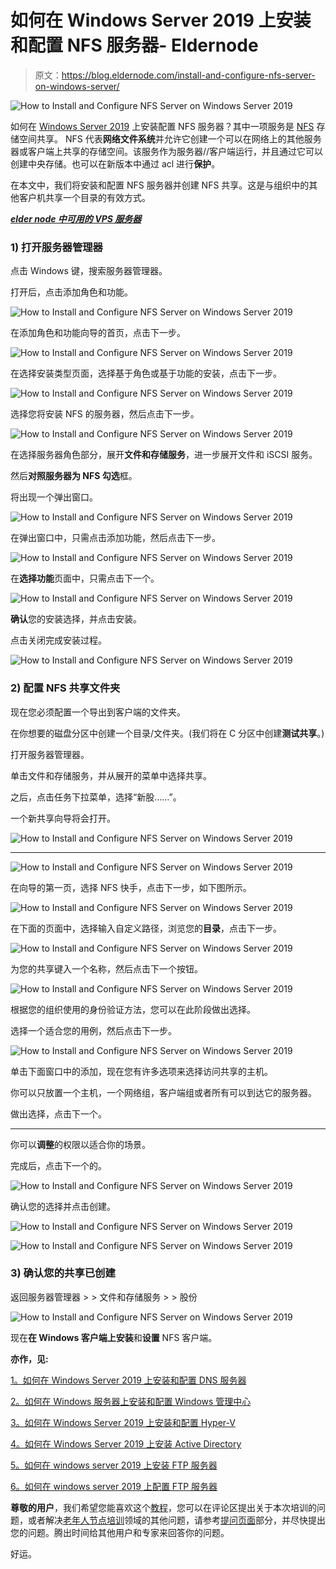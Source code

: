 # 如何在 Windows Server 2019 上安装和配置 NFS 服务器- Eldernode

> 原文：<https://blog.eldernode.com/install-and-configure-nfs-server-on-windows-server/>

![How to Install and Configure NFS Server on Windows Server 2019](img/c9591d95406d495a9c1c0284988342d4.png)

如何在 [Windows Server 2019](http://eldernode.com/tag/windows-server-2019/) 上安装配置 NFS 服务器？其中一项服务是 [NFS](https://en.wikipedia.org/wiki/Network_File_System) 存储空间共享。 NFS 代表**网络文件系统**并允许它创建一个可以在网络上的其他服务器或客户端上共享的存储空间。该服务作为服务器//客户端运行，并且通过它可以创建中央存储。也可以在新版本中通过 acl 进行**保护**。

在本文中，我们将安装和配置 NFS 服务器并创建 NFS 共享。这是与组织中的其他客户机共享一个目录的有效方式。

[***elder node 中可用的 VPS 服务器***](https://eldernode.com/vps/)

### 1) 打开服务器管理器

点击 Windows 键，搜索服务器管理器。

打开后，点击添加角色和功能。

![How to Install and Configure NFS Server on Windows Server 2019](img/b17b491ac01943e833daff19a34fe47f.png)

在添加角色和功能向导的首页，点击下一步。

![How to Install and Configure NFS Server on Windows Server 2019](img/cd7b21b02b99cfddf94a8e77b1bce89c.png)

在选择安装类型页面，选择基于角色或基于功能的安装，点击下一步。

![How to Install and Configure NFS Server on Windows Server 2019](img/b445dbfbde3be177a6114307faf68f1e.png)

选择您将安装 NFS 的服务器，然后点击下一步。

![How to Install and Configure NFS Server on Windows Server 2019](img/f130843d848025ff56bc6515d8838b20.png)

在选择服务器角色部分，展开**文件和存储服务**，进一步展开文件和 iSCSI 服务。

然后**对照服务器为 NFS 勾选**框。

将出现一个弹出窗口。

![How to Install and Configure NFS Server on Windows Server 2019](img/200d7f366d77e58b9912604b6bea1fc7.png)

在弹出窗口中，只需点击添加功能，然后点击下一步。

![How to Install and Configure NFS Server on Windows Server 2019](img/cb7501c74865ea0ba8507d37a7cbe137.png)

在**选择功能**页面中，只需点击下一个。

![How to Install and Configure NFS Server on Windows Server 2019](img/82110359d2e01fb5225d9cbaf15d9f3a.png)

**确认**您的安装选择，并点击安装。

点击关闭完成安装过程。

![How to Install and Configure NFS Server on Windows Server 2019](img/2f4554624331063a4fe98238e49849b0.png)

### 2) 配置 NFS 共享文件夹

现在您必须配置一个导出到客户端的文件夹。

在你想要的磁盘分区中创建一个目录/文件夹。(我们将在 C 分区中创建**测试共享**。)

打开服务器管理器。

单击文件和存储服务，并从展开的菜单中选择共享。

之后，点击任务下拉菜单，选择“新股……”。

一个新共享向导将会打开。

![How to Install and Configure NFS Server on Windows Server 2019](img/6f8640272e97ed11d3a10f622f2c83ca.png)

*****

![How to Install and Configure NFS Server on Windows Server 2019](img/83f3d345aa5841d4eb89d09648e8fe1a.png)

在向导的第一页，选择 NFS 快手，点击下一步，如下图所示。

![How to Install and Configure NFS Server on Windows Server 2019](img/48420e3ef3df46fea72dc540dde3b268.png)

在下面的页面中，选择输入自定义路径，浏览您的**目录**，点击下一步。

![How to Install and Configure NFS Server on Windows Server 2019](img/217606ae78e97508f3c29304354e9745.png)

为您的共享键入一个名称，然后点击下一个按钮。

![How to Install and Configure NFS Server on Windows Server 2019](img/f415f850a51ee4d2363b49c5c6bcbe68.png)

根据您的组织使用的身份验证方法，您可以在此阶段做出选择。

选择一个适合您的用例，然后点击下一步。

![How to Install and Configure NFS Server on Windows Server 2019](img/9cb04a504177bd755aaecde08eead8b8.png)

单击下面窗口中的添加，现在您有许多选项来选择访问共享的主机。

你可以只放置一个主机，一个网络组，客户端组或者所有可以到达它的服务器。

做出选择，点击下一个。

******

你可以**调整**的权限以适合你的场景。

完成后，点击下一个的。

![How to Install and Configure NFS Server on Windows Server 2019](img/16536175240d823067c4cad54f529496.png)

确认您的选择并点击创建。

![How to Install and Configure NFS Server on Windows Server 2019](img/fefb58f57c117d66553cf8df7629409f.png)

![How to Install and Configure NFS Server on Windows Server 2019](img/2cb04fafc1ae1ec4a397bc3f4f16fbe6.png)

### 3) 确认您的共享已创建

返回服务器管理器 > > 文件和存储服务 > > 股份

![How to Install and Configure NFS Server on Windows Server 2019](img/b4fa367239b4a41bb0d476ba4dbf856e.png)

现在**在 Windows 客户端上安装**和**设置** NFS 客户端。

**亦作，见:**

[1。如何在 Windows Server 2019 上安装和配置 DNS 服务器](https://eldernode.com/install-and-configure-dns-server-on-windows/)

[2。如何在 Windows 服务器上安装和配置 Windows 管理中心](https://eldernode.com/install-and-configure-windows-admin-center-on-windows-server/)

[3。如何在 Windows Server 2019 上安装和配置 Hyper-V](https://eldernode.com/install-and-configure-hyper-v-on-windows/)

[4。如何在 Windows Server 2019 上安装 Active Directory](https://eldernode.com/install-active-directory-on-windows-server/)

[5。如何在 windows server 2019 上安装 FTP 服务器](https://eldernode.com/install-ftp-server-on-windows-server/)

[6。如何在 windows server 2019 上配置 FTP 服务器](https://eldernode.com/configure-ftp-server-on-windows-server/)

**尊敬的用户**，我们希望您能喜欢这个[教程](https://eldernode.com/category/tutorial/)，您可以在评论区提出关于本次培训的问题，或者解决[老年人节点培训](https://eldernode.com/blog/)领域的其他问题，请参考[提问页面](https://eldernode.com/ask)部分，并尽快提出您的问题。腾出时间给其他用户和专家来回答你的问题。

好运。